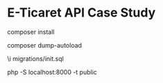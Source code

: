 # E-Ticaret API Case Study


composer install

composer dump-autoload

\i migrations/init.sql


php -S localhost:8000 -t public